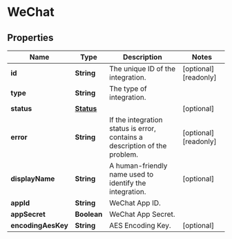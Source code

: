 

# WeChat

## Properties

Name | Type | Description | Notes
------------ | ------------- | ------------- | -------------
**id** | **String** | The unique ID of the integration. |  [optional] [readonly]
**type** | **String** | The type of integration. | 
**status** | [**Status**](Status.md) |  |  [optional]
**error** | **String** | If the integration status is error, contains a description of the problem. |  [optional] [readonly]
**displayName** | **String** | A human-friendly name used to identify the integration. |  [optional]
**appId** | **String** | WeChat App ID. | 
**appSecret** | **Boolean** | WeChat App Secret. | 
**encodingAesKey** | **String** | AES Encoding Key. |  [optional]



